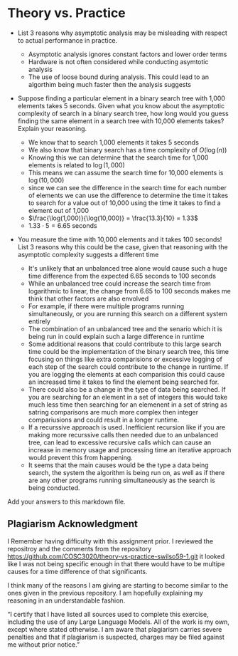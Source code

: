 # Theory vs. Practice

- List 3 reasons why asymptotic analysis may be misleading with respect to
  actual performance in practice.

  - Asymptotic analysis ignores constant factors and lower order terms
  - Hardware is not often considered while conducting asymtotic analysis
  - The use of loose bound during analysis. This could lead to an algorthim being much faster
    then the analysis suggests

- Suppose finding a particular element in a binary search tree with 1,000
  elements takes 5 seconds. Given what you know about the asymptotic complexity
  of search in a binary search tree, how long would you guess finding the same
  element in a search tree with 10,000 elements takes? Explain your reasoning.

  - We know that to search 1,000 elements it takes 5 seconds
  - We also know that binary search has a time complexity of $O(\log(n))$
  - Knowing this we can determine that the search time for 1,000 elements is related to $\log(1,000)$
  - This means we can assume the search time for 10,000 elements is $\log(10,000)$
  - since we can see the difference in the search time for each number of elements we can use the difference to determine the time it 
    takes to search for a value out of 10,000 using the time it takes to find a element out of 1,000
  - $\frac{\log(1,000)}{\log(10,000)} = \frac{13.3}{10} = 1.33$
  - $1.33 \cdot 5 = 6.65$ seconds

- You measure the time with 10,000 elements and it takes 100 seconds! List 3
  reasons why this could be the case, given that reasoning with the asymptotic
  complexity suggests a different time
  - It's unlikely that an unbalanced tree alone would cause such a huge time difference from the expected 6.65 seconds to 100 seconds
  - While an unbalanced tree could increase the search time from logarithmic to linear, the change from 6.65 to 100 seconds makes me think that other factors are also envolved
  - For example, if there were multiple programs running simultaneously, or you are running this search on a different system entirely
  - The combination of an unbalanced tree and the senario which it is being run in could explain such a large difference in runtime
  - Some additional reasons that could contribute to this large search time could be the implementation of the binary search tree, this time focusing on things like extra comparisions or
    excessive logging of each step of the search could contribute to the change in runtime. If you are logging the elements at each comparision this could cause an increased time it takes to find the element being searched for.
  - There could also be a change in the type of data being searched. If you are searching for an element in a set of integers this would take much less time then searching for an elemenent in a set of string as satring comparisons are much more complex then integer compariusions and
    could result in a longer runtime. 
  - If a recurssive approach is used. Inefficient recursion like if you are making more recurssive calls then needed due to an unbalanced tree, can lead to excessive recursive calls which can cause an increase in memory usage and processing time an iterative approach would prevent this 
    from happening.
  - It seems that the main causes would be the type a data being search, the system the algorithm is being run on, as well as if there are any other programs running simultaneously as the search is being conducted. 

Add your answers to this markdown file.

## Plagiarism Acknowledgment

I Remember having difficulty with this assignment prior. I reviewed the repositroy and the comments from 
the repository https://github.com/COSC3020/theory-vs-practice-swilso59-1.git
it looked like I was not being specific enough in that there would have to be multipe causes for a time difference of that 
significants.

I think many of the reasons I am giving are starting to become similar to the ones given in the previous repository. 
I am hopefully explaining my reasoning in an understandable fashion.

“I certify that I have listed all sources used to complete this exercise, including the use
of any Large Language Models. All of the work is my own, except where stated
otherwise. I am aware that plagiarism carries severe penalties and that if plagiarism is
suspected, charges may be filed against me without prior notice.”
